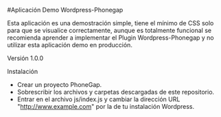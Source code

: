 #Aplicación Demo Wordpress-Phonegap

Esta aplicación es una demostración simple, tiene el mínimo de CSS solo para que se visualice correctamente, aunque es totalmente funcional se recomienda aprender a implementar el Plugin Wordpress-Phonegap y no utilizar esta aplicación demo en producción.


Versión 1.0.0

Instalación

- Crear un proyecto PhoneGap.
- Sobrescribir los archivos y carpetas descargadas de este repositorio.
- Entrar en el archivo js/index.js y cambiar la dirección URL "http://www.example.com" por la de tu instalación Wordpress.

